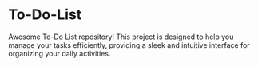 # To-Do-List
Awesome To-Do List repository! This project is designed to help you manage your tasks efficiently, providing a sleek and intuitive interface for organizing your daily activities.

